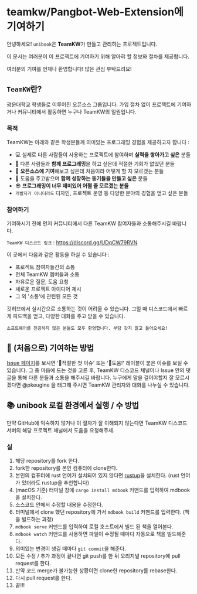# **teamkw/Pangbot-Web-Extension**에 기여하기
안녕하세요! `unibook`은 **TeamKW**가 만들고 관리하는 프로젝트입니다.

이 문서는 여러분이 이 프로젝트에 기여하기 위해 알아햐 할 정보와 절차를 제공합니다.

여러분의 기여를 언제나 환영합니다! 많은 관심 부탁드려요!

## `TeamKW`란?
광운대학교 학생들로 이루어진 오픈소스 그룹입니다. 가입 절차 없이 프로젝트에 기여하거나 커뮤니티에서 활동하면 누구나 TeamKW의 일원입니다.

### 목적
TeamKW는 아래와 같은 학생분들께 의미있는 프로그래밍 경험을 제공하고자 합니다 :
* 💻 실제로 다른 사람들이 사용하는 프로젝트에 참여하며 **실력을 쌓아가고 싶은** 분들
* 🤗 다른 사람들과 **함께 프로그래밍**을 하고 싶은데 적절한 기회가 없었던 분들
* 🤔 **오픈소스에 기여**해보고 싶은데 처음이라 어떻게 할 지 모르겠는 분들
* 🙌 도움을 주고받으며 **함께 성장하는 동기들을 만들고 싶은** 분들
* 😎 **프로그래밍이 너무 재미있어 어쩔 줄 모르겠는 분들**
* `개발자가 아니더라도` 디자인, 프로젝트 운영 등 다양한 분야의 경험을 얻고 싶은 분들

### 참여하기
기여하시기 전에 먼저 커뮤니티에서 다른 TeamKW 참여자들과 소통해주시길 바랍니다.

`TeamKW 디스코드 링크` : https://discord.gg/UDqCW79RVN

이 곳에서 다음과 같은 활동을 하실 수 있습니다 :
* 프로젝트 참여자들간의 소통
* 전체 TeamKW 멤버들과 소통
* 자유로운 질문, 도움 요청
* 새로운 프로젝트 아이디어 제시
* 그 외 '소통'에 관련된 모든 것

깃허브에서 실시간으로 소통하는 것이 어려울 수 있습니다. 그럴 때 디스코드에서 빠르게 피드백을 얻고, 다양한 대화를 주고 받을 수 있습니다.

`소프트웨어를 전공하지 않은 분들도 모두 환영합니다. 부담 갖지 말고 들어오세요!`

## 🤔 (처음으로) 기여하는 방법

[Issue 페이지](https://github.com/teamkw/unibook/issues)를 보시면 '🐣적절한 첫 이슈' 또는 '🙌도움!' 레이블이 붙은 이슈를 보실 수 있습니다. 그 중 마음에 드는 것을 고른 후, TeamKW 디스코드 채널이나 Issue 안의 댓글을 통해 다른 분들과 소통을 해주시길 바랍니다.
누구에게 말을 걸어야할지 잘 모르시겠다면 @pkeugine 을 태그해 주시면 TeamKW 관리자와 대화를 나누실 수 있습니다.

## 📚 unibook 로컬 환경에서 실행 / 수 방법

만약 GitHub에 익숙하지 않거나 이 절차가 잘 이해되지 않는다면 TeamKW 디스코드 서버의 해당 프로젝트 채널에서 도움을 요청해주세.

### 실
1. 해당 repository를 fork 한다.
2. fork한 repository를 본인 컴퓨터에 clone한다.
3. 본인의 컴퓨터에 rust 언어가 설치되어 있지 않다면 [rustup](https://rustup.rs/)을 설치한다. (rust 언어가 있더라도 rustup을 추천합니다)
4. (macOS 기준) 터미널 창에 `cargo install mdbook` 커맨드를 입력하여 mdbook을 설치한다.
5. 소스코드 안에서 수정할 내용을 수정한다.
6. 터미널에서 clone 했던 repository에 가서 `mdbook build` 커맨드를 입력한다. (책을 빌드하는 과정)
7. `mdbook serve` 커맨드를 입력하여 로컬 호스트에서 빌드 된 책을 열어본다.
8. `mdbook watch` 커맨드를 사용하면 파일이 수정될 때마다 자동으로 책을 빌드해준다.
9. 의미있는 변경이 생길 때마다 `git commit`을 해준다.
10. 모든 수정 / 추가 과정이 끝나면 git push를 한 뒤 오리지널 repository에 pull request를 한다.
11. 만약 코드 merge가 불가능한 상황이면 clone한 repository를 rebase한다.
12. 다시 pull request를 한다.
13. 끝!!!
